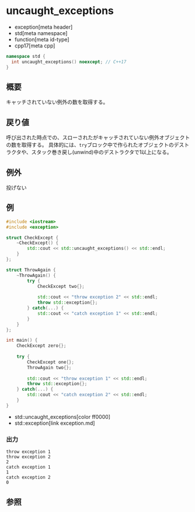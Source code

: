 # uncaught_exceptions
* exception[meta header]
* std[meta namespace]
* function[meta id-type]
* cpp17[meta cpp]

```cpp
namespace std {
  int uncaught_exceptions() noexcept; // C++17
}
```

## 概要
キャッチされていない例外の数を取得する。


## 戻り値
呼び出された時点での、スローされたがキャッチされていない例外オブジェクトの数を取得する。
具体的には、`try`ブロック中で作られたオブジェクトのデストラクタや、スタック巻き戻し(unwind)中のデストラクタで1以上になる。


## 例外
投げない

## 例
```cpp example
#include <iostream>
#include <exception>

struct CheckExcept {
    ~CheckExcept() {
        std::cout << std::uncaught_exceptions() << std::endl;
    }
};

struct ThrowAgain {
    ~ThrowAgain() {
        try {
            CheckExcept two{};
            
            std::cout << "throw exception 2" << std::endl;
            throw std::exception{};
        } catch(...) {
            std::cout << "catch exception 1" << std::endl;
        }
    }
};

int main() {
    CheckExcept zero{};
    
    try {
        CheckExcept one{};
        ThrowAgain two{};
        
        std::cout << "throw exception 1" << std::endl;
        throw std::exception{};
    } catch(...) {
        std::cout << "catch exception 2" << std::endl;
    }
}
```
* std::uncaught_exceptions[color ff0000]
* std::exception[link exception.md]

### 出力
```
throw exception 1
throw exception 2
2
catch exception 1
1
catch exception 2
0
```

## 参照
